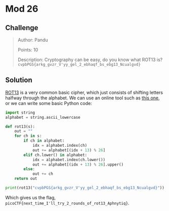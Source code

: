# Mod 26

## Challenge

> Author: Pandu
>
> Points: 10
>
> Description: Cryptography can be easy, do you know what ROT13 is? `cvpbPGS{arkg_gvzr_V'yy_gel_2_ebhaqf_bs_ebg13_Ncualgvd}`

## Solution

[ROT13](https://en.wikipedia.org/wiki/ROT13) is a very common basic cipher, which just consists of shifting letters halfway through the alphabet. We can use an online tool such as [this one](https://cryptii.com/pipes/rot13), or we can write some basic Python code:

```python
import string
alphabet = string.ascii_lowercase

def rot13(s):
    out = ""
    for ch in s:
        if ch in alphabet:
            idx = alphabet.index(ch)
            out += alphabet[(idx + 13) % 26]
        elif ch.lower() in alphabet:
            idx = alphabet.index(ch.lower())
            out += alphabet[(idx + 13) % 26].upper()
        else:
            out += ch
    return out

print(rot13("cvpbPGS{arkg_gvzr_V'yy_gel_2_ebhaqf_bs_ebg13_Ncualgvd}"))
```

Which gives us the flag, `picoCTF{next_time_I'll_try_2_rounds_of_rot13_Aphnytiq}`.

